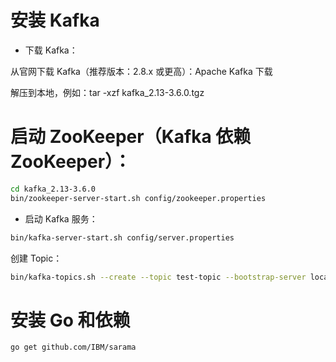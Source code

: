 # 安装 Kafka

- 下载 Kafka：

从官网下载 Kafka（推荐版本：2.8.x 或更高）：Apache Kafka 下载

解压到本地，例如：tar -xzf kafka_2.13-3.6.0.tgz

# 启动 ZooKeeper（Kafka 依赖 ZooKeeper）：

```bash
cd kafka_2.13-3.6.0
bin/zookeeper-server-start.sh config/zookeeper.properties
```

- 启动 Kafka 服务：

```bash
bin/kafka-server-start.sh config/server.properties
```

创建 Topic：

```bash
bin/kafka-topics.sh --create --topic test-topic --bootstrap-server localhost:9092 --partitions 1 --replication-factor 1
```

# 安装 Go 和依赖

```bash
go get github.com/IBM/sarama
```
